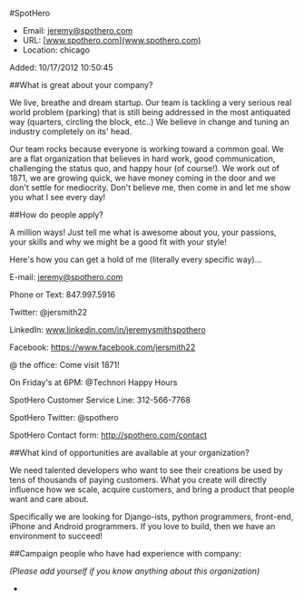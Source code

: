
#SpotHero

* Email: [jeremy@spothero.com](mailto:jeremy@spothero.com)
* URL: [www.spothero.com](www.spothero.com)
* Location: chicago

Added: 10/17/2012 10:50:45

##What is great about your company?

We live, breathe and dream startup.  Our team is tackling a very serious real world problem (parking) that is still being addressed in the most antiquated way (quarters, circling the block, etc..)  We believe in change and tuning an industry completely on its' head.



Our team rocks because everyone is working toward a common goal.  We are a flat organization that believes in hard work, good communication, challenging the status quo, and happy hour (of course!).  We work out of 1871, we are growing quick, we have money coming in the door and we don't settle for mediocrity.  Don't believe me, then come in and let me show you what I see every day!

##How do people apply?

A million ways!  Just tell me what is awesome about you, your passions, your skills and why we might be a good fit with your style!



Here's how you can get a hold of me (literally every specific way)...



E-mail: jeremy@spothero.com

Phone or Text: 847.997.5916

Twitter: @jersmith22

LinkedIn: www.linkedin.com/in/jeremysmithspothero

Facebook: https://www.facebook.com/jersmith22

@ the office: Come visit 1871!

On Friday's at 6PM: @Technori Happy Hours

SpotHero Customer Service Line: 312-566-7768

SpotHero Twitter: @spothero

SpotHero Contact form: http://spothero.com/contact



##What kind of opportunities are available at your organization?

We need talented developers who want to see their creations be used by tens of thousands of paying customers.  What you create will directly influence how we scale, acquire customers, and bring a product that people want and care about.



Specifically we are looking for Django-ists, python programmers, front-end, iPhone and Android programmers.  If you love to build, then we have an environment to succeed!

##Campaign people who have had experience with company:

*(Please add yourself if you know anything about this organization)*

* 


    